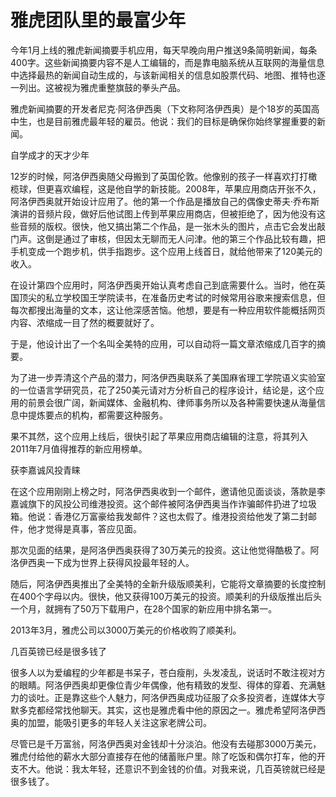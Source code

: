 # 雅虎团队里的最富少年

今年1月上线的雅虎新闻摘要手机应用，每天早晚向用户推送9条简明新闻，每条400字。这些新闻摘要内容不是人工编辑的，而是靠电脑系统从互联网的海量信息中选择最热的新闻自动生成的，与该新闻相关的信息如股票代码、地图、推特也逐一列出。这被视为雅虎重整旗鼓的拳头产品。 

雅虎新闻摘要的开发者尼克·阿洛伊西奥（下文称阿洛伊西奥）是个18岁的英国高中生，也是目前雅虎最年轻的雇员。他说：我们的目标是确保你始终掌握重要的新闻。 

自学成才的天才少年 

12岁的时候，阿洛伊西奥随父母搬到了英国伦敦。他像别的孩子一样喜欢打打橄榄球，但更喜欢编程，这是他自学的新技能。2008年，苹果应用商店开张不久，阿洛伊西奥就开始设计应用了。他的第一个作品是播放自己的偶像史蒂夫·乔布斯演讲的音频片段，做好后他试图上传到苹果应用商店，但被拒绝了，因为他没有这些音频的版权。很快，他又搞出第二个作品，是一张木头的图片，点击它会发出敲门声。这倒是通过了审核，但因太无聊而无人问津。他的第三个作品比较有趣，把手机变成一个跑步机，供手指跑步。这个应用上线首日，就给他带来了120美元的收入。 

在设计第四个应用时，阿洛伊西奥开始认真考虑自己到底需要什么。当时，他在英国顶尖的私立学校国王学院读书，在准备历史考试的时候常用谷歌来搜索信息，但每次都搜出海量的文本，这让他深感苦恼。他想，要是有一种应用软件能概括网页内容、浓缩成一目了然的概要就好了。 

于是，他设计出了一个名叫全美特的应用，可以自动将一篇文章浓缩成几百字的摘要。 

为了进一步弄清这个产品的潜力，阿洛伊西奥联系了美国麻省理工学院语义实验室的一位语言学研究员，花了250美元请对方分析自己的程序设计，结论是，这个应用的前景会很广阔，新闻媒体、金融机构、律师事务所以及各种需要快速从海量信息中提炼要点的机构，都需要这种服务。 

果不其然，这个应用上线后，很快引起了苹果应用商店编辑的注意，将其列入2011年7月值得推荐的新应用榜单。 

获李嘉诚风投青睐 

在这个应用刚刚上榜之时，阿洛伊西奥收到一个邮件，邀请他见面谈谈，落款是李嘉诚旗下的风投公司维港投资。这个邮件被阿洛伊西奥当作诈骗邮件扔进了垃圾箱。他说：香港亿万富豪给我发邮件？这也太假了。维港投资给他发了第二封邮件，他才觉得是真事，答应见面。 

那次见面的结果，是阿洛伊西奥获得了30万美元的投资。这让他觉得酷极了。阿洛伊西奥一下成为世界上获得风投最年轻的人。 

随后，阿洛伊西奥推出了全美特的全新升级版顺美利，它能将文章摘要的长度控制在400个字母以内。很快，他又获得100万美元的投资。顺美利的升级版推出后头一个月，就拥有了50万下载用户，在28个国家的新应用中排名第一。 

2013年3月，雅虎公司以3000万美元的价格收购了顺美利。 

几百英镑已经是很多钱了 

很多人以为爱编程的少年都是书呆子，苍白瘦削，头发凌乱，说话时不敢注视对方的眼睛。阿洛伊西奥却更像位青少年偶像，他有精致的发型、得体的穿着、充满魅力的谈吐。正是靠这些个人魅力，阿洛伊西奥成功征服了众多投资者，连媒体大亨默多克都经常找他聊天。其实，这也是雅虎看中他的原因之一。雅虎希望阿洛伊西奥的加盟，能吸引更多的年轻人关注这家老牌公司。 

尽管已是千万富翁，阿洛伊西奥对金钱却十分淡泊。他没有去碰那3000万美元，雅虎付给他的薪水大部分直接存在他的储蓄账户里。除了吃饭和偶尔打车，他的开支不大。他说：我太年轻，还意识不到金钱的价值。对我来说，几百英镑就已经是很多钱了。